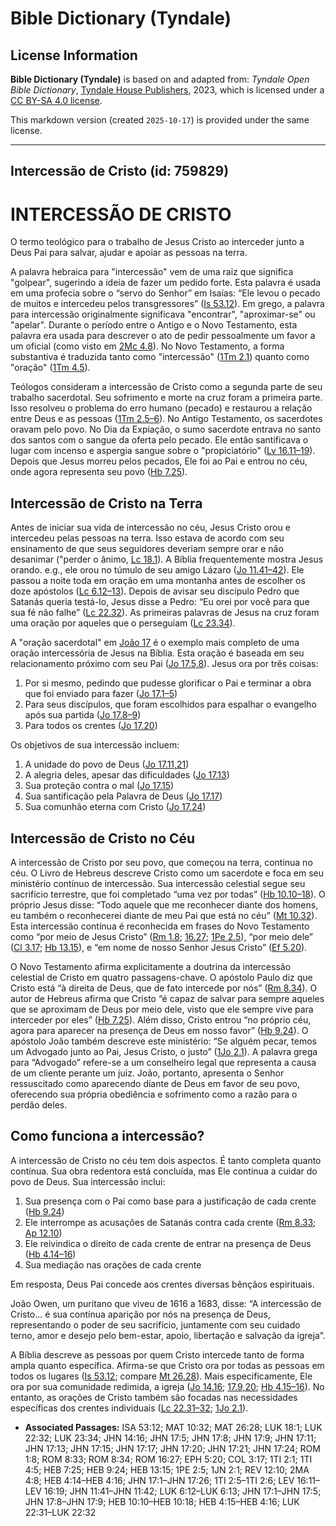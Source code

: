 # Bible Dictionary (Tyndale)

## License Information

**Bible Dictionary (Tyndale)** is based on and adapted from: _Tyndale Open Bible Dictionary_, [Tyndale House Publishers](https://tyndaleopenresources.com/), 2023, which is licensed under a [CC BY-SA 4.0 license](https://creativecommons.org/licenses/by-sa/4.0/legalcode.en).

This markdown version (created `2025-10-17`) is provided under the same license.



--------------------------------

## Intercessão de Cristo (id: 759829)

INTERCESSÃO DE CRISTO
=====================

O termo teológico para o trabalho de Jesus Cristo ao interceder junto a Deus Pai para salvar, ajudar e apoiar as pessoas na terra.

A palavra hebraica para "intercessão" vem de uma raiz que significa "golpear", sugerindo a ideia de fazer um pedido forte. Esta palavra é usada em uma profecia sobre o “servo do Senhor” em Isaías: “Ele levou o pecado de muitos e intercedeu pelos transgressores” ([Is 53\.12](https://ref.ly/Isa53:12)). Em grego, a palavra para intercessão originalmente significava "encontrar", "aproximar\-se" ou "apelar". Durante o período entre o Antigo e o Novo Testamento, esta palavra era usada para descrever o ato de pedir pessoalmente um favor a um oficial (como visto em [2Mc 4\.8](https://ref.ly/2Macc4:8)). No Novo Testamento, a forma substantiva é traduzida tanto como "intercessão" ([1Tm 2\.1](https://ref.ly/1Tim2:1)) quanto como "oração" ([1Tm 4\.5](https://ref.ly/1Tim4:5)).

Teólogos consideram a intercessão de Cristo como a segunda parte de seu trabalho sacerdotal. Seu sofrimento e morte na cruz foram a primeira parte. Isso resolveu o problema do erro humano (pecado) e restaurou a relação entre Deus e as pessoas ([1Tm 2\.5–6](https://ref.ly/1Tim2:5-1Tim2:6)). No Antigo Testamento, os sacerdotes oravam pelo povo. No Dia da Expiação, o sumo sacerdote entrava no santo dos santos com o sangue da oferta pelo pecado. Ele então santificava o lugar com incenso e aspergia sangue sobre o "propiciatório" ([Lv 16\.11–19](https://ref.ly/Lev16:11-Lev16:19)). Depois que Jesus morreu pelos pecados, Ele foi ao Pai e entrou no céu, onde agora representa seu povo ([Hb 7\.25](https://ref.ly/Heb7:25)).

Intercessão de Cristo na Terra
------------------------------

Antes de iniciar sua vida de intercessão no céu, Jesus Cristo orou e intercedeu pelas pessoas na terra. Isso estava de acordo com seu ensinamento de que seus seguidores deveriam sempre orar e não desanimar ("perder o ânimo, [Lc 18\.1](https://ref.ly/Luke18:1)). A Bíblia frequentemente mostra Jesus orando. e.g., ele orou no túmulo de seu amigo Lázaro ([Jo 11\.41–42](https://ref.ly/John11:41-John11:42)). Ele passou a noite toda em oração em uma montanha antes de escolher os doze apóstolos ([Lc 6\.12–13](https://ref.ly/Luke6:12-Luke6:13)). Depois de avisar seu discípulo Pedro que Satanás queria testá\-lo, Jesus disse a Pedro: “Eu orei por você para que sua fé não falhe” ([Lc 22\.32](https://ref.ly/Luke22:32)). As primeiras palavras de Jesus na cruz foram uma oração por aqueles que o perseguiam ([Lc 23\.34](https://ref.ly/Luke23:34)).

A "oração sacerdotal" em [João 17](https://ref.ly/John17:1-John17:26) é o exemplo mais completo de uma oração intercessória de Jesus na Bíblia. Esta oração é baseada em seu relacionamento próximo com seu Pai ([Jo 17\.5,8](https://ref.ly/John17:5)). Jesus ora por três coisas:

1. Por si mesmo, pedindo que pudesse glorificar o Pai e terminar a obra que foi enviado para fazer ([Jo 17\.1–5](https://ref.ly/John17:1-John17:5))
2. Para seus discípulos, que foram escolhidos para espalhar o evangelho após sua partida ([Jo 17\.8–9](https://ref.ly/John17:8-John17:9))
3. Para todos os crentes ([Jo 17\.20](https://ref.ly/John17:20))

Os objetivos de sua intercessão incluem:

1. A unidade do povo de Deus ([Jo 17\.11,21](https://ref.ly/John17:11))
2. A alegria deles, apesar das dificuldades ([Jo 17\.13](https://ref.ly/John17:13))
3. Sua proteção contra o mal ([Jo 17\.15](https://ref.ly/John17:15))
4. Sua santificação pela Palavra de Deus ([Jo 17\.17](https://ref.ly/John17:17))
5. Sua comunhão eterna com Cristo ([Jo 17\.24](https://ref.ly/John17:24))

Intercessão de Cristo no Céu
----------------------------

A intercessão de Cristo por seu povo, que começou na terra, continua no céu. O Livro de Hebreus descreve Cristo como um sacerdote e foca em seu ministério contínuo de intercessão. Sua intercessão celestial segue seu sacrifício terrestre, que foi completado “uma vez por todas” ([Hb 10\.10–18](https://ref.ly/Heb10:10-Heb10:18)). O próprio Jesus disse: “Todo aquele que me reconhecer diante dos homens, eu também o reconhecerei diante de meu Pai que está no céu” ([Mt 10\.32](https://ref.ly/Matt10:32)). Esta intercessão contínua é reconhecida em frases do Novo Testamento como “por meio de Jesus Cristo” ([Rm 1\.8](https://ref.ly/Rom1:8); [16\.27](https://ref.ly/Rom16:27); [1Pe 2\.5](https://ref.ly/1Pet2:5)), “por meio dele” ([Cl 3\.17](https://ref.ly/Col3:17); [Hb 13\.15](https://ref.ly/Heb13:15)), e “em nome de nosso Senhor Jesus Cristo” ([Ef 5\.20](https://ref.ly/Eph5:20)).

O Novo Testamento afirma explicitamente a doutrina da intercessão celestial de Cristo em quatro passagens\-chave. O apóstolo Paulo diz que Cristo está “à direita de Deus, que de fato intercede por nós” ([Rm 8\.34](https://ref.ly/Rom8:34)). O autor de Hebreus afirma que Cristo “é capaz de salvar para sempre aqueles que se aproximam de Deus por meio dele, visto que ele sempre vive para interceder por eles” ([Hb 7\.25](https://ref.ly/Heb7:25)). Além disso, Cristo entrou “no próprio céu, agora para aparecer na presença de Deus em nosso favor” ([Hb 9\.24](https://ref.ly/Heb9:24)). O apóstolo João também descreve este ministério: “Se alguém pecar, temos um Advogado junto ao Pai, Jesus Cristo, o justo” ([1Jo 2\.1](https://ref.ly/1John2:1)). A palavra grega para “Advogado” refere\-se a um conselheiro legal que representa a causa de um cliente perante um juiz. João, portanto, apresenta o Senhor ressuscitado como aparecendo diante de Deus em favor de seu povo, oferecendo sua própria obediência e sofrimento como a razão para o perdão deles.

Como funciona a intercessão?
----------------------------

A intercessão de Cristo no céu tem dois aspectos. É tanto completa quanto contínua. Sua obra redentora está concluída, mas Ele continua a cuidar do povo de Deus. Sua intercessão inclui:

1. Sua presença com o Pai como base para a justificação de cada crente ([Hb 9\.24](https://ref.ly/Heb9:24))
2. Ele interrompe as acusações de Satanás contra cada crente ([Rm 8\.33](https://ref.ly/Rom8:33); [Ap 12\.10](https://ref.ly/Rev12:10))
3. Ele reivindica o direito de cada crente de entrar na presença de Deus ([Hb 4\.14–16](https://ref.ly/Heb4:14-Heb4:16))
4. Sua mediação nas orações de cada crente

Em resposta, Deus Pai concede aos crentes diversas bênçãos espirituais.

João Owen, um puritano que viveu de 1616 a 1683, disse: “A intercessão de Cristo... é sua contínua aparição por nós na presença de Deus, representando o poder de seu sacrifício, juntamente com seu cuidado terno, amor e desejo pelo bem\-estar, apoio, libertação e salvação da igreja”.

A Bíblia descreve as pessoas por quem Cristo intercede tanto de forma ampla quanto específica. Afirma\-se que Cristo ora por todas as pessoas em todos os lugares ([Is 53\.12](https://ref.ly/Isa53:12); compare [Mt 26\.28](https://ref.ly/Matt26:28)). Mais especificamente, Ele ora por sua comunidade redimida, a igreja ([Jo 14\.16](https://ref.ly/John14:16); [17\.9,20](https://ref.ly/John17:9); [Hb 4\.15–16](https://ref.ly/Heb4:15-Heb4:16)). No entanto, as orações de Cristo também são focadas nas necessidades específicas dos crentes individuais ([Lc 22\.31–32](https://ref.ly/Luke22:31-Luke22:32); [1Jo 2\.1](https://ref.ly/1John2:1)).

* **Associated Passages:** ISA 53:12; MAT 10:32; MAT 26:28; LUK 18:1; LUK 22:32; LUK 23:34; JHN 14:16; JHN 17:5; JHN 17:8; JHN 17:9; JHN 17:11; JHN 17:13; JHN 17:15; JHN 17:17; JHN 17:20; JHN 17:21; JHN 17:24; ROM 1:8; ROM 8:33; ROM 8:34; ROM 16:27; EPH 5:20; COL 3:17; 1TI 2:1; 1TI 4:5; HEB 7:25; HEB 9:24; HEB 13:15; 1PE 2:5; 1JN 2:1; REV 12:10; 2MA 4:8; HEB 4:14–HEB 4:16; JHN 17:1–JHN 17:26; 1TI 2:5–1TI 2:6; LEV 16:11–LEV 16:19; JHN 11:41–JHN 11:42; LUK 6:12–LUK 6:13; JHN 17:1–JHN 17:5; JHN 17:8–JHN 17:9; HEB 10:10–HEB 10:18; HEB 4:15–HEB 4:16; LUK 22:31–LUK 22:32

